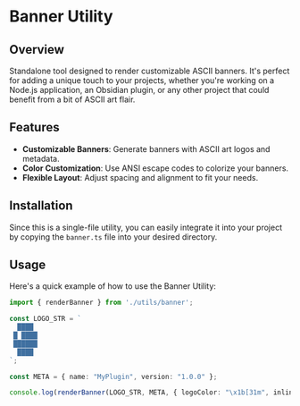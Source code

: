 # Banner Utility

## Overview

Standalone tool designed to render customizable ASCII banners. It's perfect for adding a unique touch to your projects, whether you're working on a Node.js application, an Obsidian plugin, or any other project that could benefit from a bit of ASCII art flair.

## Features

- **Customizable Banners**: Generate banners with ASCII art logos and metadata.
- **Color Customization**: Use ANSI escape codes to colorize your banners.
- **Flexible Layout**: Adjust spacing and alignment to fit your needs.

## Installation

Since this is a single-file utility, you can easily integrate it into your project by copying the `banner.ts` file into your desired directory.

## Usage

Here's a quick example of how to use the Banner Utility:

```typescript
import { renderBanner } from './utils/banner';

const LOGO_STR = `
  ████  
 █ ████  
 ██████  
  ████  
`;

const META = { name: "MyPlugin", version: "1.0.0" };

console.log(renderBanner(LOGO_STR, META, { logoColor: "\x1b[31m", inlineMeta: false }));
```
